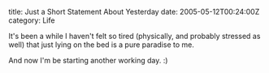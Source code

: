 title: Just a Short Statement About Yesterday
date: 2005-05-12T00:24:00Z
category: Life

It's been a while I haven't felt so tired (physically, and probably stressed as well) that just lying on the bed is a pure paradise to me.

And now I'm be starting another working day. :)
